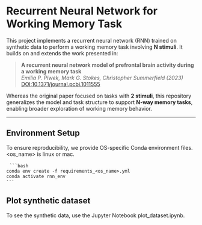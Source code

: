 # Recurrent Neural Network for Working Memory Task

This project implements a recurrent neural network (RNN) trained on synthetic data to perform a working memory task involving **N stimuli**. It builds on and extends the work presented in:

> **A recurrent neural network model of prefrontal brain activity during a working memory task**  
> *Emilia P. Piwek, Mark G. Stokes, Christopher Summerfield (2023)*  
> [DOI:10.1371/journal.pcbi.1011555](https://doi.org/10.1371/journal.pcbi.1011555)

Whereas the original paper focused on tasks with **2 stimuli**, this repository generalizes the model and task structure to support **N-way memory tasks**, enabling broader exploration of working memory behavior.

---

## Environment Setup

To ensure reproducibility, we provide OS-specific Conda environment files. <os_name> is linux or mac.

<pre lang="markdown"> <code>```bash 
conda env create -f requirements_&lt;os_name&gt;.yml
conda activate rnn_env
```</code> </pre>

## Plot synthetic dataset

To see the synthetic data, use the Jupyter Notebook plot_dataset.ipynb.
